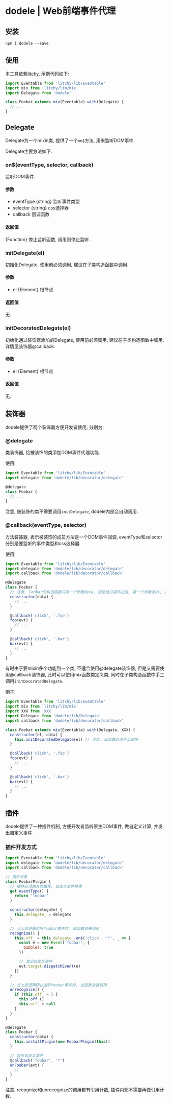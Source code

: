 # dodele | Web前端事件代理

## 安装

``` shell
npm i dodele --save
```

## 使用

本工具依赖[litchy](https://www.npmjs.com/package/litchy), 示例代码如下:

``` js
import Eventable from 'litchy/lib/Eventable'
import mix from 'litchy/lib/mix'
import Delegate from 'dodele'

class Foobar extends mix(Eventable).with(Delegate) {
  // ...
}
```

## Delegate

Delegate为一个mixin类, 提供了一个`on$`方法, 用来监听DOM事件. 

Delegate主要方法如下:

### on$(eventType, selector, callback)

监听DOM事件.

#### 参数

* eventType {string} 监听事件类型
* selector {string} css选择器
* callback 回调函数

#### 返回值

{Function} 停止监听函数, 调用则停止监听.

### initDelegate(el)

初始化Delegate, 使用前必须调用, 建议在子类构造函数中调用.

#### 参数

* el {Element} 根节点

#### 返回值

无.

### initDecoratedDelegate(el)

初始化通过装饰器添加的Delegate, 使用前必须调用, 建议在子类构造函数中调用. 详情见装饰器@callback.

#### 参数

* el {Element} 根节点

#### 返回值

无.

## 装饰器

dodele提供了两个装饰器方便开发者使用, 分别为:

### @delegate

类装饰器, 给被装饰的类添加DOM事件代理功能.

使用:

``` js
import Eventable from 'litchy/lib/Eventable'
import delegate from 'dodele/lib/decorator/delegate'

@delegate
class Foobar {
  // ...
}
```

注意, 被装饰的类不需要调用`initDelegate`, dodele内部会自动调用.

### @callback(eventType, selector)

方法装饰器, 表示被装饰的成员方法是一个DOM事件回调, eventType和selector分别是要监听的事件类型和css选择器.

使用:

``` js
import Eventable from 'litchy/lib/Eventable'
import delegate from 'dodele/lib/decorator/delegate'
import callback from 'dodele/lib/decorator/callback'

@delegate
class Foobar {
  // 注意, Foobar的构造函数只有一个参数data, 但是经过装饰之后, 第一个参数是el, 第二个参数才是data.
  constructor(data) {
    // ...
  }

  @callback('click', '.foo')
  foo(evt) {
    // ...
  }

  @callback('click', '.bar')
  bar(evt) {
    // ...
  }
}
```

有时由于要mixin多个功能到一个类, 不适合使用@delegate装饰器, 但是又需要使用@callback装饰器, 此时可以使用mix函数类定义类, 同时在子类构造函数中手工调用`initDecoratedDelegate`.

例子:

``` js
import Eventable from 'litchy/lib/Eventable'
import mix from 'litchy/lib/mix'
import XXX from 'XXX'
import Delegate from 'dodele/lib/Delegate'
import callback from 'dodele/lib/decorator/callback'

class Foobar extends mix(Eventable).with(Delegate, XXX) {
  constructor(el, data) {
    this.initDecoratedDelegate(el) // 注意, 此函数必须手工调用
  }

  @callback('click', '.foo')
  foo(evt) {
    // ...
  }

  @callback('click', '.bar')
  bar(evt) {
    // ...
  }
}
```

## 插件

dodele提供了一种插件机制, 方便开发者监听原生DOM事件, 做自定义计算, 并发出自定义事件.

### 插件开发方式

``` js
import Eventable from 'litchy/lib/Eventable'
import delegate from 'dodele/lib/decorator/delegate'
import callback from 'dodele/lib/decorator/callback'

// 插件对象
class FoobarPlugin {
  // 插件必须拥有的属性, 自定义事件种类
  get eventType() {
    return 'foobar'
  }

  constructor(delegate) {
    this.delegate_ = delegate
  }

  // 当上层逻辑监听foobar事件时, 此函数会被调用
  recognize() {
    this.off_ = this.delegate_.on$('click', '*', _ => {
      const e = new Event('foobar', {
        bubbles: true
      })

      // 发出自定义事件
      evt.target.dispatchEvent(e)
    })
  }

  // 当上层逻辑停止监听foobar事件时, 此函数会被调用
  unrecognize() {
    if (this.off_ = ) {
      this.off_()
      this.off_ = null
    }
  }
}

@delegate
class Foobar {
  constructor(data) {
    this.installPlugin(new FoobarPlugin(this))
  }

  // 监听自定义事件
  @callback('foobar', '*')
  onFoobar(evt) {
    // ...
  }
}
```

注意, recognize和unrecognize的调用都有引用计数, 插件内部不需要再做引用计数.


